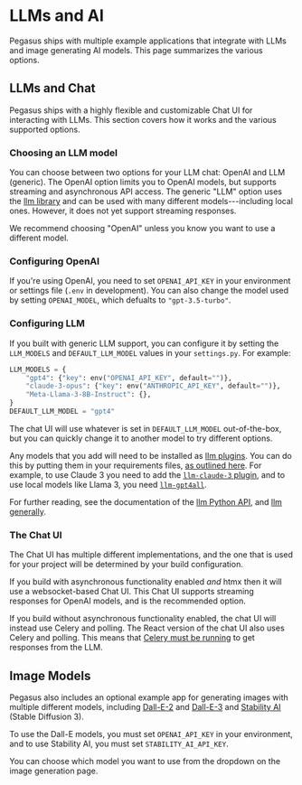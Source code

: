 # LLMs and AI

Pegasus ships with multiple example applications that integrate with LLMs and image generating AI models.
This page summarizes the various options.

## LLMs and Chat

Pegasus ships with a highly flexible and customizable Chat UI for interacting with LLMs.
This section covers how it works and the various supported options.

### Choosing an LLM model

You can choose between two options for your LLM chat: OpenAI and LLM (generic).
The OpenAI option limits you to OpenAI models, but supports streaming and asynchronous API access.
The generic "LLM" option uses the [llm library](https://github.com/simonw/llm) and can be used with many different
models---including local ones. However, it does not yet support streaming responses.

We recommend choosing "OpenAI" unless you know you want to use a different model.

### Configuring OpenAI

If you're using OpenAI, you need to set `OPENAI_API_KEY` in your environment or settings file (`.env` in development).
You can also change the model used by setting `OPENAI_MODEL`, which defualts to `"gpt-3.5-turbo"`.

### Configuring LLM

If you built with generic LLM support, you can configure it by setting the `LLM_MODELS` and `DEFAULT_LLM_MODEL`
values in your `settings.py`. For example:

```python
LLM_MODELS = {
    "gpt4": {"key": env("OPENAI_API_KEY", default="")},
    "claude-3-opus": {"key": env("ANTHROPIC_API_KEY", default="")},
    "Meta-Llama-3-8B-Instruct": {},
}
DEFAULT_LLM_MODEL = "gpt4"
```

The chat UI will use whatever is set in `DEFAULT_LLM_MODEL` out-of-the-box, but you can quickly change it
to another model to try different options.

Any models that you add will need to be installed as [llm plugins](https://llm.datasette.io/en/stable/plugins/index.html).
You can do this by putting them in your requirements files, [as outlined here](./python.md#adding-or-removing-a-package).
For example, to use Claude 3 you need to add the [`llm-claude-3` plugin](https://github.com/simonw/llm-claude-3),
and to use local models like Llama 3, you need [`llm-gpt4all`](https://github.com/simonw/llm-gpt4all).

For further reading, see the documentation of the [llm Python API](https://llm.datasette.io/en/stable/python-api.html),
and [llm generally](https://llm.datasette.io/en/stable/index.html).

### The Chat UI

The Chat UI has multiple different implementations, and the one that is used for your project will be determined by your build configuration.

If you build with asynchronous functionality enabled *and* htmx then it will use a websocket-based Chat UI.
This Chat UI supports streaming responses for OpenAI models, and is the recommended option.

If you build without asynchronous functionality enabled, the chat UI will instead use Celery and polling.
The React version of the chat UI also uses Celery and polling.
This means that [Celery must be running](./celery.md) to get responses from the LLM.

## Image Models

Pegasus also includes an optional example app for generating images with multiple different models,
including [Dall-E-2](https://openai.com/index/dall-e-2) and [Dall-E-3](https://openai.com/index/dall-e-3)
and [Stability AI](https://stability.ai/) (Stable Diffusion 3).

To use the Dall-E models, you must set `OPENAI_API_KEY` in your environment,
and to use Stability AI, you must set `STABILITY_AI_API_KEY`.

You can choose which model you want to use from the dropdown on the image generation page.
